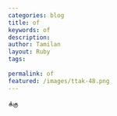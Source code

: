 ```yaml
---
categories: blog
title: of
keywords: of
description: 
author: Tamilan
layout: Ruby
tags: 
 
permalink: of
featured: /images/ttak-48.png
---
```

  
க்கு  
